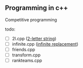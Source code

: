## Programming in c++
Competitive programming

todo:
- [ ] 2l.cpp ([2-letter string](https://codeforces.com/contest/1669/problem/E))
- [ ] infinite.cpp ([infinite replacement](https://codeforces.com/contest/1674/problem/C))
- [ ] friends.cpp
- [ ] transform.cpp
- [ ] rankteams.cpp
